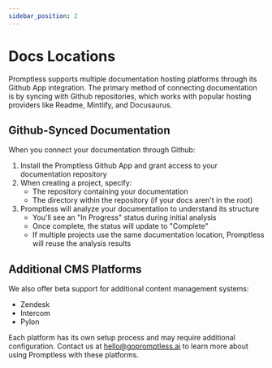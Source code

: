 ```yaml
---
sidebar_position: 2
---
```


# Docs Locations

Promptless supports multiple documentation hosting platforms through its Github App integration. The primary method of connecting documentation is by syncing with Github repositories, which works with popular hosting providers like Readme, Mintlify, and Docusaurus.

## Github-Synced Documentation

When you connect your documentation through Github:
1. Install the Promptless Github App and grant access to your documentation repository
2. When creating a project, specify:
   - The repository containing your documentation
   - The directory within the repository (if your docs aren't in the root)
3. Promptless will analyze your documentation to understand its structure
   - You'll see an "In Progress" status during initial analysis
   - Once complete, the status will update to "Complete"
   - If multiple projects use the same documentation location, Promptless will reuse the analysis results

## Additional CMS Platforms

We also offer beta support for additional content management systems:
- Zendesk
- Intercom
- Pylon

Each platform has its own setup process and may require additional configuration. Contact us at hello@gopromptless.ai to learn more about using Promptless with these platforms.
